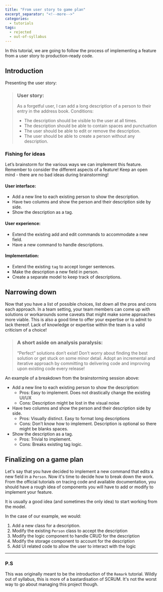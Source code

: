 ```yaml
---
title: "From user story to game plan"
excerpt_separator: "<!--more-->"
categories:
  - tutorials
tags:
  - rejected
  - out-of-syllabus
---
```


In this tutorial, we are going to follow the process of implementing a feature from a user story to production-ready code.
<!--more-->
## Introduction 

Presenting the user story:

> ### User story: 
> As a forgetful user, I can add a long description of a person to their entry in the address book.
Conditions:
> * The description should be visible to the user at all times.
> * The description should be able to contain spaces and punctuation
> * The user should be able to edit or remove the description.
> * The user should be able to create a person without any description.

### Fishing for ideas
Let’s brainstorm for the various ways we can implement this feature.
Remember to consider the different aspects of a feature!
Keep an open mind - there are no bad ideas during brainstorming! 

#### User interface:
* Add a new line to each existing person to show the description.
* Have two columns and show the person and their description side by side.
* Show the description as a tag.

#### User experience: 
* Extend the existing add and edit commands to accommodate a new field.
* Have a new command to handle descriptions.

#### Implementation:
* Extend the existing `tag` to accept longer sentences.
* Make the description a new field in person.
* Create a separate model to keep track of descriptions. 

## Narrowing down
Now that you have a list of possible choices, list down all the pros and cons each approach.
In a team setting, your team members can come up with solutions or workarounds some caveats that might make some approaches more viable.
This is also a good time to offer your expertise or to admit to lack thereof.
Lack of knowledge or expertise within the team is a valid criticism of a choice! 

> ### A short aside on analysis paralysis:
> “Perfect” solutions don’t exist! 
> Don’t worry about finding the best solution or get stuck on some minor detail.
> Adopt an incremental and iterative approach by committing to delivering code and improving upon existing code every release!

An example of a breakdown from the brainstorming session above:

* Add a new line to each existing person to show the description:
    * Pros: Easy to implement. Does not drastically change the existing UI/UX
    * Cons: Description might be lost in the visual noise 
* Have two columns and show the person and their description side by side.
    * Pros: Visually distinct. Easy to format long descriptions 
    * Cons: Don’t know how to implement. Description is optional so there might be blanks spaces.
* Show the description as a tag.
    * Pros: Trivial to implement.
    * Cons: Breaks existing tag logic. 

## Finalizing on a game plan

Let's say that you have decided to implement a new command that edits a new field in a `Person`.
Now it's time to decide how to break down the work.
From the official tutorials on tracing code and available documentation, you should have a rough idea of components you will have to add or modify to implement your feature.

It is usually a good idea (and sometimes the only idea) to start working from the model.

In the case of our example, we would:

1. Add a new class for a description.
1. Modify the existing `Person` class to accept the description
1. Modify the logic component to handle CRUD for the description
1. Modify the storage component to account for the description
1. Add UI related code to allow the user to interact with the logic

---

### P.S 

This was originally meant to be the introduction of the `Remark` tutorial. 
Wildly out of syllabus, this is more of a bastardisation of SCRUM.
It's not the worst way to go about managing this project though. 
  

